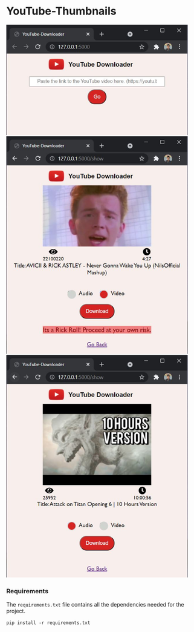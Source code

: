 # YouTube-Thumbnails
<img src="GitHubimages/ss1.JPG" width="480px">
<img src="GitHubimages/ss2.JPG" width="480px">
<img src="GitHubimages/ss3.JPG" width="480px">

### Requirements
The `requirements.txt` file contains all the dependencies needed for the project.
```
pip install -r requirements.txt
```